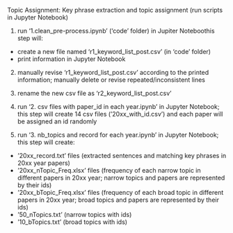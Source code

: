 Topic Assignment: Key phrase extraction and topic assignment (run scripts in Jupyter Notebook)

1. run ‘1.clean_pre-process.ipynb’ (‘code’ folder) in Jupiter Noteboothis step will: 
- create a new file named ‘r1_keyword_list_post.csv’ (in ‘code’ folder)	
- print information in Jupyter Notebook

2. manually revise ‘r1_keyword_list_post.csv’ according to the printed information; manually delete or revise repeated/inconsistent lines

3. rename the new csv file as ‘r2_keyword_list_post.csv’

4. run ‘2. csv files with paper_id in each year.ipynb’ in Jupyter Notebook; this step will create 14 csv files (’20xx_with_id.csv’) and each paper will be assigned an id randomly

5. run ‘3. nb_topics and record for each year.ipynb’ in Jupyter Notebook; this step will create:
- ’20xx_record.txt’ files (extracted sentences and matching key phrases in 20xx year papers)
- ’20xx_nTopic_Freq.xlsx’ files (frequency of each narrow topic in different papers in 20xx year; narrow topics and papers are represented by their ids)
- ’20xx_bTopic_Freq.xlsx’ files (frequency of each broad topic in different papers in 20xx year; broad topics and papers are represented by their ids)
- ’50_nTopics.txt’ (narrow topics with ids)
- ’10_bTopics.txt’ (broad topics with ids)
